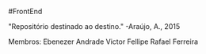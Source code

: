 #FrontEnd

"Repositório destinado ao destino." -Araújo, A., 2015

Membros:
Ebenezer Andrade
Victor Fellipe 
Rafael Ferreira
